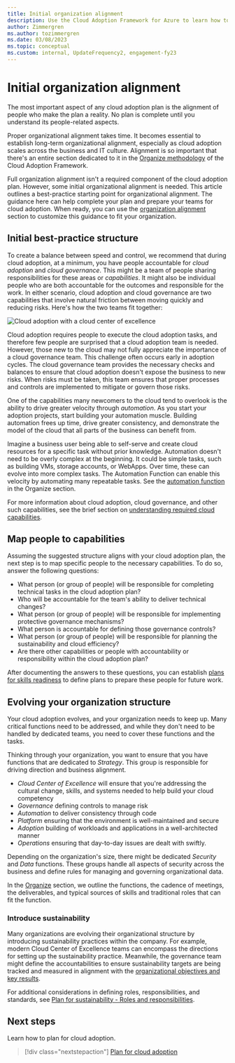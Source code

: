 ```yaml
---
title: Initial organization alignment
description: Use the Cloud Adoption Framework for Azure to learn how to complete your initial organization alignment and get your teams ready for cloud adoption.
author: Zimmergren
ms.author: tozimmergren
ms.date: 03/08/2023
ms.topic: conceptual
ms.custom: internal, UpdateFrequency2, engagement-fy23
---
```


# Initial organization alignment

The most important aspect of any cloud adoption plan is the alignment of people who make the plan a reality. No plan is complete until you understand its people-related aspects.

Proper organizational alignment takes time. It becomes essential to establish long-term organizational alignment, especially as cloud adoption scales across the business and IT culture. Alignment is so important that there's an entire section dedicated to it in the [Organize methodology](../organize/index.md) of the Cloud Adoption Framework.

Full organization alignment isn't a required component of the cloud adoption plan. However, some initial organizational alignment is needed. This article outlines a best-practice starting point for organizational alignment. The guidance here can help complete your plan and prepare your teams for cloud adoption. When ready, you can use the [organization alignment](../organize/index.md) section to customize this guidance to fit your organization.

## Initial best-practice structure

To create a balance between speed and control, we recommend that during cloud adoption, at a minimum, you have people accountable for *cloud adoption* and *cloud governance*. This might be a team of people sharing responsibilities for these areas or *capabilities*. It might also be individual people who are both accountable for the outcomes and responsible for the work. In either scenario, cloud adoption and cloud governance are two capabilities that involve natural friction between moving quickly and reducing risks. Here's how the two teams fit together:

![Cloud adoption with a cloud center of excellence](../_images/ready/org-ready-best-practice.png)

Cloud adoption requires people to execute the cloud adoption tasks, and therefore few people are surprised that a cloud adoption team is needed. However, those new to the cloud may not fully appreciate the importance of a cloud governance team. This challenge often occurs early in adoption cycles. The cloud governance team provides the necessary checks and balances to ensure that cloud adoption doesn't expose the business to new risks. When risks must be taken, this team ensures that proper processes and controls are implemented to mitigate or govern those risks.

One of the capabilities many newcomers to the cloud tend to overlook is the ability to drive greater velocity through *automation*. As you start your adoption projects, start building your automation muscle. Building automation frees up time, drive greater consistency, and demonstrate the model of the cloud that all parts of the business can benefit from.

Imagine a business user being able to self-serve and create cloud resources for a specific task without prior knowledge. Automation doesn't need to be overly complex at the beginning. It could be simple tasks, such as building VMs, storage accounts, or WebApps. Over time, these can evolve into more complex tasks. The Automation Function can enable this velocity by automating many repeatable tasks. See the [automation function](../organize/cloud-automation.md) in the Organize section.

For more information about cloud adoption, cloud governance, and other such capabilities, see the brief section on [understanding required cloud capabilities](../organize/index.md#understand-required-cloud-functions).

## Map people to capabilities

Assuming the suggested structure aligns with your cloud adoption plan, the next step is to map specific people to the necessary capabilities. To do so, answer the following questions:

- What person (or group of people) will be responsible for completing technical tasks in the cloud adoption plan?
- Who will be accountable for the team's ability to deliver technical changes?
- What person (or group of people) will be responsible for implementing protective governance mechanisms?
- What person is accountable for defining those governance controls?
- What person (or group of people) will be responsible for planning the sustainability and cloud efficiency?
- Are there other capabilities or people with accountability or responsibility within the cloud adoption plan?

After documenting the answers to these questions, you can establish [plans for skills readiness](./adapt-roles-skills-processes.md) to define plans to prepare these people for future work.

## Evolving your organization structure

Your cloud adoption evolves, and your organization needs to keep up. Many critical functions need to be addressed, and while they don't need to be handled by dedicated teams, you need to cover these functions and the tasks.

Thinking through your organization, you want to ensure that you have functions that are dedicated to *Strategy*. This group is responsible for driving direction and business alignment.

- *Cloud Center of Excellence* will ensure that you're addressing the cultural change, skills, and systems needed to help build your cloud competency
- *Governance* defining controls to manage risk
- *Automation* to deliver consistency through code
- *Platform* ensuring that the environment is well-maintained and secure
- *Adoption* building of workloads and applications in a well-architected manner
- *Operations* ensuring that day-to-day issues are dealt with swiftly.

Depending on the organization's size, there might be dedicated *Security* and *Data* functions. These groups handle all aspects of security across the business and define rules for managing and governing organizational data.

In the [Organize](../organize/index.md) section, we outline the functions, the cadence of meetings, the deliverables, and typical sources of skills and traditional roles that can fit the function.

### Introduce sustainability

Many organizations are evolving their organizational structure by introducing sustainability practices within the company. For example, modern Cloud Center of Excellence teams can encompass the directions for setting up the sustainability practice. Meanwhile, the governance team might define the accountabilities to ensure sustainability targets are being tracked and measured in alignment with the [organizational objectives and key results](/azure/cloud-adoption-framework/strategy/business-outcomes/okr#examples-of-okrs).

For additional considerations in defining roles, responsibilities, and standards, see [Plan for sustainability - Roles and responsibilities](plan-sustainability.md#roles-and-responsibilities).

## Next steps

Learn how to plan for cloud adoption.

> [!div class="nextstepaction"]
> [Plan for cloud adoption](./plan-intro.md)
